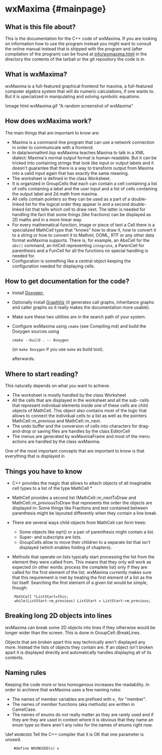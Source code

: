 # wxMaxima                         {#mainpage}

## What is this file about?

This is the documentation for the C++ code of wxMaxima. If you are looking
on information how to use the program instead you might want to consult
the online manual instead that is shipped with the program and
(after compilation of the program) can be found at
[info/wxmaxima.html](../../info/wxmaxima.html) in the directory the
contents of the tarball or the git repository the code is in.

## What is wxMaxima?

wxMaxima is a full-featured graphical frontend for maxima, a full-featured
computer algebra system that will do numeric calculations, if one wants to.
But it is specialized in manipulating and solving symbolic equations.

\\image html wxMaxima.gif "A random screenshot of wxMaxima"

## How does wxMaxima work?

The main things that are important to know are:

- Maxima is a command-line program that can use a network connection in order
  to communicate with a frontend.
- In data/wxmathml.lisp wxMaxima teaches Maxima to talk in a XML dialect:
  Maxima's normal output format is human-readable. But it can be tricked into
  containing strings that look like input or output labels and it doesn't
  guarantee that there is a way to transform output from Maxima into a valid input
  again that has exactly the same meaning.
- The worksheet is defined in the class Worksheet.
- It is organized in GroupCells that each can contain a cell containing a list of
  cells containing a label and the user input and a list of cells containing the
  output label and 2d math from maxima.
- All cells contain pointers so they can be used as a part of a double-linked list
  for the logical order they appear in and a second double-linked list that tells
  which cell to draw next. The latter is needed for handling the fact that some
  things (like fractions) can be displayed as 2D maths and in a more linear way.
- For every mathematical function, image or piece of text a Cell there is a specialized
  MathCell type that "knows" how to draw it, how to convert it to a string or how to
  convert it to Mathml, OOML, RTF or any other data format wxMaxima supports.
  There is, for example, an AbsCell for the <code>abs()</code> command, an IntCell
  representing <code>integrate</code>, a ParenCell for parenthesis and a FunCell for
  all the functions no special handling is needed for.
- Configuration is something like a central object keeping the configuration needed for
  displaying cells.

## How to get documentation for the code?

- Install [Doxygen](https://www.doxygen.nl),

- Optionally install [GraphViz](https://www.graphviz.org)
  (it generates call graphs, inheritance graphs and caller graphs
  so it really makes the documentation more usable).

- Make sure these two utilities are in the search path of your
  system.

- Configure wxMaxima using `cmake` (see Compiling.md) and build
  the Doxygen sources using

  `cmake --build . -- Doxygen`

  (or `make Doxygen` if you use `make` as build tool).

  afterwards.

## Where to start reading?

This naturally depends on what you want to achieve.

- The worksheet is mostly handled by the class Worksheet
- All the cells that are displayed in the worksheet and all the sub-
  cells that represent individual elements inside one of these cells
  are child objects of MathCell. This object also contains most of
  the logic that allows to connect the individual cells to a list
  as well as the pointers MathCell::m_previous and MathCell::m_next.
- The undo buffer and the conversion of cells into characters for
  drag-and-drop or saving files are handles by the class EditorCell
- The menus are generated by wxMaximaFrame and most of the menu actions
  are handled by the class wxMaxima.

One of the most important concepts that are important to know is that
everything that is displayed in

## Things you have to know

- C++ provides the magic that allows to attach objects of all imaginable
  cell types to a list of the type MathCell \*

- MathCell provides a second list (MathCell::m_nextToDraw and
  MathCell::m_previousToDraw that represents the order the objects
  are displayed in: Some things like Fractions and text contained
  between parenthesis might be layouted differently when they contain
  a line break.

- There are several ways child objects from MathCell can form trees:

  - Some objects like sqrt() or a pair of parenthesis might contain
    a list.
  - Super- and subscripts are lists.
  - GroupCells allow to move their children to a separate list that isn't
    displayed (which enables folding of chapters).

- Methods that operate on lists typically start processing the list from
  the element they were called from. This means that they only will work
  as expected (in other words: process the complete list) only if they
  are called for the first element of the list.
  wxMaxima currently makes sure that this requirement is met by treating
  the first element of a list as the list itself.
  Searching the first element of a given list would be simple, though:

  ```
   MathCell *ListStart=this;
   while(ListStart->m_previous) ListStart = ListStart->m_previous;
  ```

## Breaking long 2D objects into lines

wxMaxima can break some 2D objects into lines if they otherwise would be
longer wider than the screen. This is done in GroupCell::BreakLines.

Objects that are broken apart this way technically aren't displayed
any more. Instead the lists of objects they contain are. If an object
isn't broken apart it is displayed directly and automatically handles
displaying all of its contents.

## Naming rules

Keeping the code more or less homogenous increases the readability. In
order to archieve that wxMaxima uses a few naming rules:

- The names of member variables are prefixed with `m_` for "member".
- The names of member functions (aka methods) are written in CamelCase.
- The names of enums do not really matter as they are rarely used and if
  they are they are used in context where it is obvious that they name an
  enum type so there aren't any rules for the names of enums right now.

\\def `WXUNUSED` Tell the C++ compiler that it is OK that one parameter is unused.

```
    #define WXUNUSED(x) x
```
